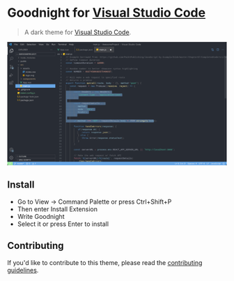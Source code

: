 # Goodnight for [Visual Studio Code](http://code.visualstudio.com)

> A dark theme for [Visual Studio Code](http://code.visualstudio.com).

![screenshot](./assets/img.png)

## Install

- Go to View -> Command Palette or press Ctrl+Shift+P
- Then enter Install Extension
- Write Goodnight
- Select it or press Enter to install

## Contributing

If you'd like to contribute to this theme, please read the [contributing guidelines](./CONTRIBUTING.md).
